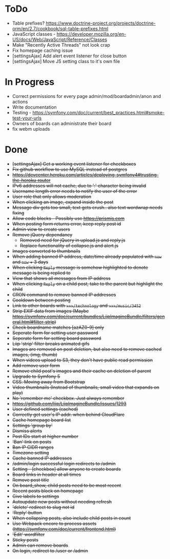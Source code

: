 ToDo
====
 * Table prefixes? https://www.doctrine-project.org/projects/doctrine-orm/en/2.7/cookbook/sql-table-prefixes.html
 * JavaScript classes - https://developer.mozilla.org/en-US/docs/Web/JavaScript/Reference/Classes
 * Make "Recently Active Threads" not look crap
 * Fix homepage caching issue
 * [settingsAjax] Add alert event listener for close button
 * [settingsAjax] Move JS setting class to it's own file

In Progress
===========
 * Correct permissions for every page admin/mod/boardadmin/anon and actions
 * Write documentation
 * Testing - https://symfony.com/doc/current/best_practices.html#smoke-test-your-urls
 * Owners of boards can administrate their board
 * fix webm uploads

Done
====
 * ~~[settingsAjax] Get a working event listener for checkboxes~~
 * ~~Fix github workflow to use MySQL instead of postgres~~
 * ~~https://devcenter.heroku.com/articles/deploying-symfony4#trusting-the-heroku-router~~
 * ~~IPv6 addresses will not cache, due to ':' character being invalid~~
 * ~~Username length error needs to notify the user of the error~~
 * ~~User role that only allows moderation~~
 * ~~When clicking an image, expand inside the post~~
 * ~~Message div gets too small, text gets crush.. also text wordwrap needs fixing~~
 * ~~Allow code blocks - Possibly use https://prismjs.com~~
 * ~~When posting form returns error, keep reply post id~~
 * ~~Admin view to create users~~
 * ~~Remove jQuery dependancy~~
   * ~~Removed need for jQuery in upload.js and reply.js~~
   * ~~Replace functionality of collapse.js and alert.js~~
 * ~~Images converted to thumbnails~~
 * ~~When adding banned IP address, date/time already populated with `now` and `now` + 3 days~~
 * ~~When clicking `Reply` message is somehow highlighted to denote message is being replied to~~
 * ~~View that shows all messages from IP address~~
 * ~~When clicking `Reply` on a child post, take to the parent but highlight the child~~
 * ~~CRON command to remove banned IP addresses~~
 * ~~Cooldown between posting~~
 * ~~Link to other boards with `>>>/technology` and `>>>/music/3452`~~
 * ~~Strip EXIF data from images (Maybe https://symfony.com/doc/current/bundles/LiipImagineBundle/filters/general.html#filter-strip)~~
 * ~~Check boardname matches [azAZ0-9] only~~
 * ~~Seperate form for setting user password~~
 * ~~Seperate form for setting board password~~
 * ~~Liip 'strip' filter breaks animated gifs~~
 * ~~Images are removed on post deletion, but also need to remove cached images, (img, thumb)~~
 * ~~When videos upload to S3, they don't have public read permission~~
 * ~~Add remove user form~~
 * ~~Remove child post's images and their cache on deletion of parent~~
 * ~~Upgrade to Symfony 5~~
 * ~~CSS. Moving away from Bootstrap~~
 * ~~Video thumbnails (Instead of thumbnails, small video that expands on play)~~
 * ~~No 'remember me' checkbox. Just always remember~~
 * ~~https://github.com/liip/LiipImagineBundle/issues/1293~~
 * ~~User defined settings (cached)~~
 * ~~Correctly get user's IP addr. when behind CloudFlare~~
 * ~~Cache homepage board list~~
 * ~~Settings 'group by'~~
 * ~~Dismiss alerts~~
 * ~~Post IDs start at higher number~~
 * ~~'Ban' link on posts~~
 * ~~Ban IP CIDR ranges~~
 * ~~Timezone setting~~
 * ~~Cache banned IP addresses~~
 * ~~/admin/login successful login redirects to /admin~~
 * ~~Setting - [checkbox] allow anyone to create boards~~
 * ~~Board links in header at all times~~
 * ~~Remove post title~~
 * ~~On board_show, child posts need to be most recent~~
 * ~~Recent posts block on homepage~~
 * ~~Give labels to settings~~
 * ~~Autoupdate new posts without needing refresh~~
 * ~~'delete' redirect to slug not id~~
 * ~~'Reply' button~~
 * ~~When collapsing posts, also include child posts in count~~
 * ~~Use Webpack encore to process assets (https://symfony.com/doc/current/frontend.html)~~
 * ~~'Edit' wordfilter~~
 * ~~Sticky posts~~
 * ~~Admin can remove boards~~
 * ~~On login, redirect to /user or /admin~~
